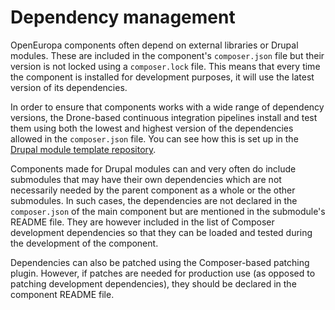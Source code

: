 # Dependency management

OpenEuropa components often depend on external libraries or Drupal modules. These are included in the component's `composer.json` file but their version
is not locked using a `composer.lock` file. This means that every time the component is installed for development purposes, it will use the latest version
of its dependencies.

In order to ensure that components works with a wide range of dependency versions, the Drone-based continuous integration pipelines install and test them using 
both the lowest and highest version of the dependencies allowed in the `composer.json` file. You can see how this is set up in the [Drupal module template repository](https://github.com/openeuropa/drupal-module-template/blob/master/.drone.yml).

Components made for Drupal modules can and very often do include submodules that may have their own dependencies which are not necessarily needed by the parent component as a whole or the other submodules.
In such cases, the dependencies are not declared in the `composer.json` of the main component but are mentioned in the submodule's README file. They are however included in the list of Composer development dependencies
so that they can be loaded and tested during the development of the component.

Dependencies can also be patched using the Composer-based patching plugin. However, if patches are needed for production use (as opposed to patching development dependencies), they should be declared in the component README file.